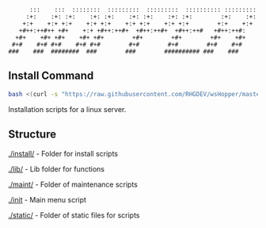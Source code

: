 ```
      :::    :::  ::::::::  :::::::::  :::::::::  :::::::::: :::::::::  
     :+:    :+: :+:    :+: :+:    :+: :+:    :+: :+:        :+:    :+: 
    +:+    +:+ +:+    +:+ +:+    +:+ +:+    +:+ +:+        +:+    +:+ 
   +#++:++#++ +#+    +:+ +#++:++#+  +#++:++#+  +#++:++#   +#++:++#:  
  +#+    +#+ +#+    +#+ +#+        +#+        +#+        +#+    +#+ 
 #+#    #+# #+#    #+# #+#        #+#        #+#        #+#    #+# 
###    ###  ########  ###        ###        ########## ###    ### 
```

## Install Command
```bash
bash <(curl -s "https://raw.githubusercontent.com/RHGDEV/wsHopper/master/init.sh")
```

Installation scripts for a linux server.

## Structure

[./install/](https://github.com/rhgdev/wshopper/tree/master/install) - Folder for install scripts

[./lib/](https://github.com/rhgdev/wshopper/tree/master/lib) - Lib folder for functions

[./maint/](https://github.com/rhgdev/wshopper/tree/master/maint) - Folder of maintenance scripts

[./init](https://raw.githubusercontent.com/RHGDEV/wsHopper/master/init.sh) - Main menu script

[./static/](https://github.com/rhgdev/wshopper/tree/master/static) - Folder of static files for scripts
